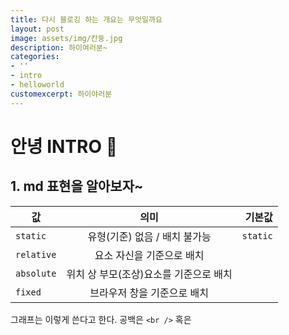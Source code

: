 ```yaml
---
title: 다시 블로깅 하는 개요는 무엇일까요
layout: post
image: assets/img/칸둥.jpg
description: 하이여러분~
categories:
- ''
- intro
- helloworld
customexcerpt: 하이야러분
---
```


# 안녕 INTRO 🎉
##  1.  md 표현을 알아보자~

| 값 | 의미 | 기본값 |
|---|:---:|---:|
| `static` | 유형(기준) 없음 / 배치 불가능 | `static` |
| `relative` | 요소 자신을 기준으로 배치 |  |
| `absolute` | 위치 상 부모(조상)요소를 기준으로 배치 |  |
| `fixed` | 브라우저 창을 기준으로 배치 |  |

그래프는 이렇게 쓴다고 한다. 
공백은 `<br />` 혹은
